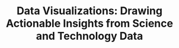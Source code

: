 ---
dateStart: 2015-09-02
dateEnd:
title: "Data Visualizations: Drawing Actionable Insights from Science and Technology Data"
venue: "Center for Complex Systems & Enterprises Distinguished Lecture Series, Stevens Institute of Technology"
organizer: John Casti
credit: John Casti
city: Hoboken
state: NJ
country: USA
pdfLink: 20150902-drawing-actionable-insights.pdf
venueImages:
 - sm: image01.sm.jpg
   lg: image01.lg.jpg
---